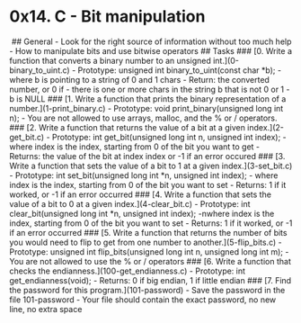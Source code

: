 # 0x14. C - Bit manipulation
<img scr="https://s3.amazonaws.com/intranet-projects-files/holbertonschool-low_level_programming/232/bitwise.PNG">
## General
- Look for the right source of information without too much help
- How to manipulate bits and use bitwise operators
## Tasks
### [0. Write a function that converts a binary number to an unsigned int.](0-binary_to_uint.c)
- Prototype: unsigned int binary_to_uint(const char *b);
- where b is pointing to a string of 0 and 1 chars
- Return: the converted number, or 0 if
	- there is one or more chars in the string b that is not 0 or 1
	- b is NULL
### [1. Write a function that prints the binary representation of a number.](1-print_binary.c)
- Prototype: void print_binary(unsigned long int n);
- You are not allowed to use arrays, malloc, and the % or / operators.
### [2. Write a function that returns the value of a bit at a given index.](2-get_bit.c)
- Prototype: int get_bit(unsigned long int n, unsigned int index);
- where index is the index, starting from 0 of the bit you want to get
- Returns: the value of the bit at index index or -1 if an error occured
### [3. Write a function that sets the value of a bit to 1 at a given index.](3-set_bit.c)
- Prototype: int set_bit(unsigned long int *n, unsigned int index);
- where index is the index, starting from 0 of the bit you want to set
- Returns: 1 if it worked, or -1 if an error occurred
### [4. Write a function that sets the value of a bit to 0 at a given index.](4-clear_bit.c)
- Prototype: int clear_bit(unsigned long int *n, unsigned int index);
-nwhere index is the index, starting from 0 of the bit you want to set
- Returns: 1 if it worked, or -1 if an error occurred
### [5. Write a function that returns the number of bits you would need to flip to get from one number to another.](5-flip_bits.c)
- Prototype: unsigned int flip_bits(unsigned long int n, unsigned long int m);
- You are not allowed to use the % or / operators
### [6. Write a function that checks the endianness.](100-get_endianness.c)
- Prototype: int get_endianness(void);
- Returns: 0 if big endian, 1 if little endian
### [7. Find the password for this program.](101-password)
- Save the password in the file 101-password
- Your file should contain the exact password, no new line, no extra space
